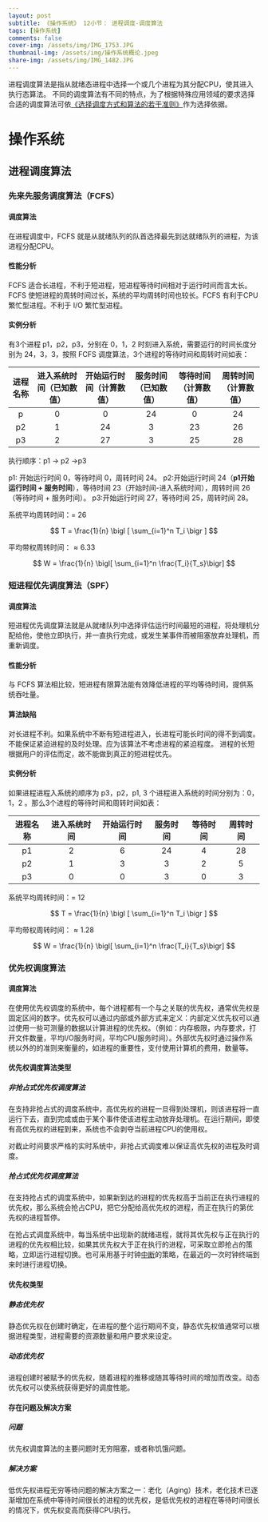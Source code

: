 ```yaml
---
layout: post
subtitle: 《操作系统》 12小节： 进程调度-调度算法
tags: [操作系统]
comments: false
cover-img: /assets/img/IMG_1753.JPG
thumbnail-img: /assets/img/操作系统概论.jpeg
share-img: /assets/img/IMG_1482.JPG
---
```


进程调度算法是指从就绪态进程中选择一个或几个进程为其分配CPU，使其进入执行态算法。
不同的调度算法有不同的特点，为了根据特殊应用领域的要求选择合适的调度算法可依[《选择调度方式和算法的若干准则》](../2022-08-06-Operation-System-进程-调度)作为选择依据。

# 操作系统

##  进程调度算法

### 先来先服务调度算法（FCFS）

#### 调度算法

在进程调度中，FCFS 就是从就绪队列的队首选择最先到达就绪队列的进程，为该进程分配CPU。

#### 性能分析

FCFS 适合长进程，不利于短进程，短进程等待时间相对于运行时间而言太长。FCFS 使短进程的周转时间过长，系统的平均周转时间也较长。FCFS 有利于CPU繁忙型进程。不利于 I/O 繁忙型进程。

#### 实例分析

有3个进程 p1，p2，p3，分别在 0，1，2 时刻进入系统，需要运行的时间长度分别为 24，3，3，按照 FCFS 调度算法，3个进程的等待时间和周转时间如表：

| 进程名称 | 进入系统时间（已知数值） | 开始运行时间（计算数值） | 服务时间（已知数值） | 等待时间（计算数值） | 周转时间（计算数值） |
|:----:|:------------:|:------------:|:----------:|:----------:|:----------:|
| p    | 0            | 0            | 24         | 0          | 24         |
| p2   | 1            | 24           | 3          | 23         | 26         |
| p3   | 2            | 27           | 3          | 25         | 28         |

执行顺序：p1 -> p2 ->p3

p1: 开始运行时间 0，等待时间 0，周转时间 24。
p2:开始运行时间 24（**p1开始运行时间 + 服务时间**），等待时间 23（开始时间-进入系统时间），周转时间 26（等待时间 + 服务时间）。
p3:开始运行时间 27，等待时间 25，周转时间 28。

系统平均周转时间：= 26

$$
    T = \frac{1}{n}  \bigl [ \sum_{i=1}^n T_i \bigr ] 
$$


平均带权周转时间：$\approx6.33$

$$
W = \frac{1}{n} \bigl[ \sum_{i=1}^n \frac{T_i}{T_s}\bigr]
$$


### 短进程优先调度算法（SPF）

#### 调度算法

短进程优先调度算法就是从就绪队列中选择评估运行时间最短的进程，将处理机分配给他，使他立即执行，并一直执行完成，或发生某事件而被阻塞放弃处理机，而重新调度。

#### 性能分析

与 FCFS 算法相比较，短进程有限算法能有效降低进程的平均等待时间，提供系统吞吐量。

#### 算法缺陷

对长进程不利。如果系统中不断有短进程进入，长进程可能长时间的得不到调度。
不能保证紧迫进程的及时处理。应为该算法不考虑进程的紧迫程度。
进程的长短根据用户的评估而定，故不能做到真正的短进程优先。

#### 实例分析

如果进程进程入系统的顺序为 p3，p2，p1, 3 个进程进入系统的时间分别为：0，1，2 。那么3个进程的等待时间和周转时间如表：


| 进程名称 | 进入系统时间 | 开始运行时间 | 服务时间 | 等待时间 | 周转时间 |
|:----:|:------:|:------:|:----:|:----:|:----:|
| p1   | 2      | 6      | 24   | 4    | 28   |
| p2   | 1      | 3      | 3    | 2    | 5    |
| p3   | 0      | 0      | 3    | 0    | 3    |

系统平均周转时间：= 12

$$
    T = \frac{1}{n}  \bigl [ \sum_{i=1}^n T_i \bigr ] 
$$


平均带权周转时间：$\approx1.28$

$$
W = \frac{1}{n} \bigl[ \sum_{i=1}^n \frac{T_i}{T_s}\bigr]
$$


### 优先权调度算法

#### 调度算法

在使用优先权调度的系统中，每个进程都有一个与之关联的优先权，通常优先权是固定区间的数字。优先权可以通过内部或外部方式来定义：内部定义优先权可以通过使用一些可测量的数据以计算进程的优先权。（例如：内存极限，内存要求，打开文件数量，平均I/O服务时间，平均CPU服务时间）。外部优先权时通过操作系统以外的的准则来衡量的，如进程的重要性，支付使用计算机的费用，数量等。

#### 优先权调度算法类型

##### 非抢占式优先权调度算法

在支持非抢占式的调度系统中，高优先权的进程一旦得到处理机，则该进程将一直运行下去，直到完成或由于某个事件使该进程主动放弃处理机。在运行期间，即使有高优先权的进程到来，系统也不会剥夺当前进程CPU的使用权。

对截止时间要求严格的实时系统中，非抢占式调度难以保证高优先权的进程及时调度。

##### 抢占式优先权调度算法

在支持抢占式的调度系统中，如果新到达的进程的优先权高于当前正在执行进程的优先权，那么系统会抢占CPU，把它分配给高优先权的进程，而正在执行的第优先权的进程暂停。

在抢占式调度系统中，每当系统中出现新的就绪进程，就将其优先权与正在执行的进程的优先权相比较，如果其优先权大于正在执行的进程，可采取立即抢占的策略，立即运行进程切换。也可采用基于时钟[中断](/2022-07-15-Operating-System-系统内核)的策略，在最近的一次时钟终端到来时进行进程切换。

#### 优先权类型

##### 静态优先权

静态优先权在创建时确定，在进程的整个运行期间不变，静态优先权值通常可以根据进程类型，进程需要的资源数量和用户要求来设定。

##### 动态优先权

进程创建时被赋予的优先权，随着进程的推移或随其等待时间的增加而改变。动态优先权可以使系统获得更好的调度性能。

#### 存在问题及解决方案

##### 问题

优先权调度算法的主要问题时无穷阻塞，或者称饥饿问题。

##### 解决方案

低优先权进程无穷等待问题的解决方案之一：老化（Aging）技术，老化技术已逐渐增加在系统中等待时间很长的进程的优先权，是低优先权的进程在等待时间很长的情况下，优先权变高而获得CPU执行。